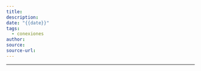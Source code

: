 ```yaml
---
title:
description:
date: "{{date}}"
tags:
  - conexiones
author:
source:
source-url:
---
```



---

